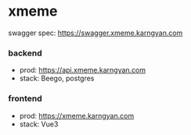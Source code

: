 # xmeme

swagger spec: https://swagger.xmeme.karngyan.com

### backend

- prod: https://api.xmeme.karngyan.com
- stack: Beego, postgres

### frontend

- prod: https://xmeme.karngyan.com
- stack: Vue3
